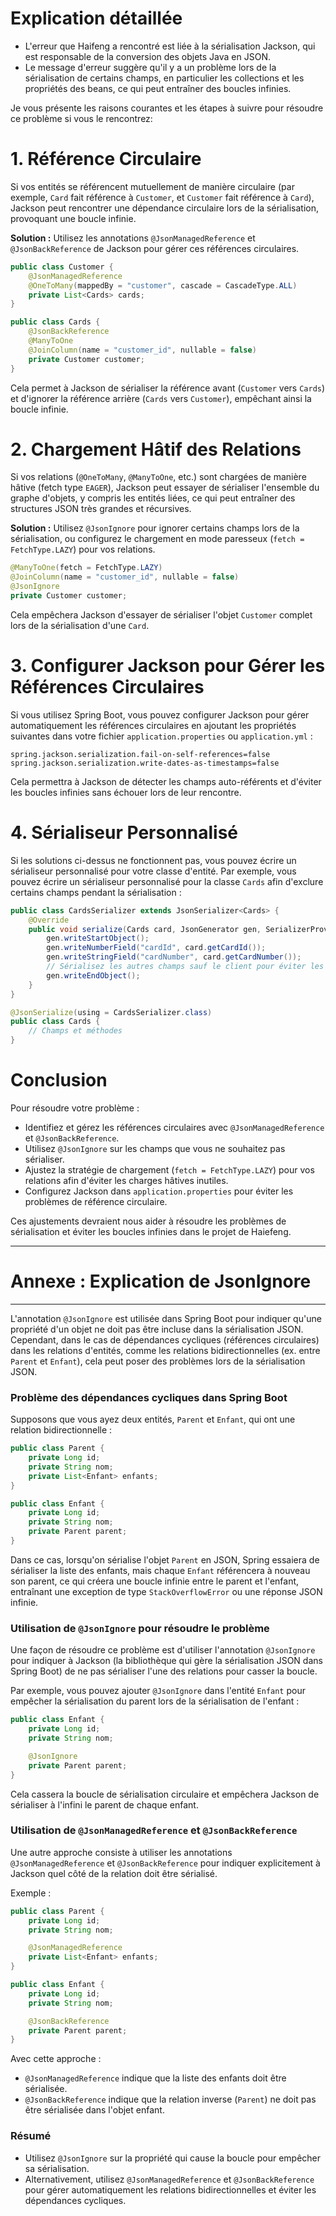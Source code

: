# Explication détaillée

- L'erreur que Haifeng a rencontré est liée à la sérialisation Jackson, qui est responsable de la conversion des objets Java en JSON. 
- Le message d'erreur suggère qu'il y a un problème lors de la sérialisation de certains champs, en particulier les collections et les propriétés des beans, ce qui peut entraîner des boucles infinies.

Je vous présente les raisons courantes et les étapes à suivre pour résoudre ce problème si vous le rencontrez:

# 1. **Référence Circulaire**
   Si vos entités se référencent mutuellement de manière circulaire (par exemple, `Card` fait référence à `Customer`, et `Customer` fait référence à `Card`), Jackson peut rencontrer une dépendance circulaire lors de la sérialisation, provoquant une boucle infinie.

   **Solution :**
   Utilisez les annotations `@JsonManagedReference` et `@JsonBackReference` de Jackson pour gérer ces références circulaires.

   ```java
   public class Customer {
       @JsonManagedReference
       @OneToMany(mappedBy = "customer", cascade = CascadeType.ALL)
       private List<Cards> cards;
   }

   public class Cards {
       @JsonBackReference
       @ManyToOne
       @JoinColumn(name = "customer_id", nullable = false)
       private Customer customer;
   }
   ```

   Cela permet à Jackson de sérialiser la référence avant (`Customer` vers `Cards`) et d'ignorer la référence arrière (`Cards` vers `Customer`), empêchant ainsi la boucle infinie.

# 2. **Chargement Hâtif des Relations**
   Si vos relations (`@OneToMany`, `@ManyToOne`, etc.) sont chargées de manière hâtive (fetch type `EAGER`), Jackson peut essayer de sérialiser l'ensemble du graphe d'objets, y compris les entités liées, ce qui peut entraîner des structures JSON très grandes et récursives.

   **Solution :**
   Utilisez `@JsonIgnore` pour ignorer certains champs lors de la sérialisation, ou configurez le chargement en mode paresseux (`fetch = FetchType.LAZY`) pour vos relations.

   ```java
   @ManyToOne(fetch = FetchType.LAZY)
   @JoinColumn(name = "customer_id", nullable = false)
   @JsonIgnore
   private Customer customer;
   ```

   Cela empêchera Jackson d'essayer de sérialiser l'objet `Customer` complet lors de la sérialisation d'une `Card`.

# 3. **Configurer Jackson pour Gérer les Références Circulaires**
   Si vous utilisez Spring Boot, vous pouvez configurer Jackson pour gérer automatiquement les références circulaires en ajoutant les propriétés suivantes dans votre fichier `application.properties` ou `application.yml` :

   ```properties
   spring.jackson.serialization.fail-on-self-references=false
   spring.jackson.serialization.write-dates-as-timestamps=false
   ```

   Cela permettra à Jackson de détecter les champs auto-référents et d'éviter les boucles infinies sans échouer lors de leur rencontre.

# 4. **Sérialiseur Personnalisé**
   Si les solutions ci-dessus ne fonctionnent pas, vous pouvez écrire un sérialiseur personnalisé pour votre classe d'entité. Par exemple, vous pouvez écrire un sérialiseur personnalisé pour la classe `Cards` afin d'exclure certains champs pendant la sérialisation :

   ```java
   public class CardsSerializer extends JsonSerializer<Cards> {
       @Override
       public void serialize(Cards card, JsonGenerator gen, SerializerProvider provider) throws IOException {
           gen.writeStartObject();
           gen.writeNumberField("cardId", card.getCardId());
           gen.writeStringField("cardNumber", card.getCardNumber());
           // Sérialisez les autres champs sauf le client pour éviter les références circulaires
           gen.writeEndObject();
       }
   }

   @JsonSerialize(using = CardsSerializer.class)
   public class Cards {
       // Champs et méthodes
   }
   ```

# Conclusion
Pour résoudre votre problème :
- Identifiez et gérez les références circulaires avec `@JsonManagedReference` et `@JsonBackReference`.
- Utilisez `@JsonIgnore` sur les champs que vous ne souhaitez pas sérialiser.
- Ajustez la stratégie de chargement (`fetch = FetchType.LAZY`) pour vos relations afin d'éviter les charges hâtives inutiles.
- Configurez Jackson dans `application.properties` pour éviter les problèmes de référence circulaire.

Ces ajustements devraient nous aider à résoudre les problèmes de sérialisation et éviter les boucles infinies dans le  projet de Haiefeng.


---------------------------------------------------
# Annexe : Explication de JsonIgnore
---------------------------------------------------




L'annotation `@JsonIgnore` est utilisée dans Spring Boot pour indiquer qu'une propriété d'un objet ne doit pas être incluse dans la sérialisation JSON. Cependant, dans le cas de dépendances cycliques (références circulaires) dans les relations d'entités, comme les relations bidirectionnelles (ex. entre `Parent` et `Enfant`), cela peut poser des problèmes lors de la sérialisation JSON.

### Problème des dépendances cycliques dans Spring Boot
Supposons que vous ayez deux entités, `Parent` et `Enfant`, qui ont une relation bidirectionnelle :

```java
public class Parent {
    private Long id;
    private String nom;
    private List<Enfant> enfants;
}

public class Enfant {
    private Long id;
    private String nom;
    private Parent parent;
}
```

Dans ce cas, lorsqu'on sérialise l'objet `Parent` en JSON, Spring essaiera de sérialiser la liste des enfants, mais chaque `Enfant` référencera à nouveau son parent, ce qui créera une boucle infinie entre le parent et l'enfant, entraînant une exception de type `StackOverflowError` ou une réponse JSON infinie.

### Utilisation de `@JsonIgnore` pour résoudre le problème
Une façon de résoudre ce problème est d'utiliser l'annotation `@JsonIgnore` pour indiquer à Jackson (la bibliothèque qui gère la sérialisation JSON dans Spring Boot) de ne pas sérialiser l'une des relations pour casser la boucle.

Par exemple, vous pouvez ajouter `@JsonIgnore` dans l'entité `Enfant` pour empêcher la sérialisation du parent lors de la sérialisation de l'enfant :

```java
public class Enfant {
    private Long id;
    private String nom;

    @JsonIgnore
    private Parent parent;
}
```

Cela cassera la boucle de sérialisation circulaire et empêchera Jackson de sérialiser à l'infini le parent de chaque enfant.

### Utilisation de `@JsonManagedReference` et `@JsonBackReference`
Une autre approche consiste à utiliser les annotations `@JsonManagedReference` et `@JsonBackReference` pour indiquer explicitement à Jackson quel côté de la relation doit être sérialisé.

Exemple :

```java
public class Parent {
    private Long id;
    private String nom;

    @JsonManagedReference
    private List<Enfant> enfants;
}

public class Enfant {
    private Long id;
    private String nom;

    @JsonBackReference
    private Parent parent;
}
```

Avec cette approche :
- `@JsonManagedReference` indique que la liste des enfants doit être sérialisée.
- `@JsonBackReference` indique que la relation inverse (`Parent`) ne doit pas être sérialisée dans l'objet enfant.

### Résumé
- Utilisez `@JsonIgnore` sur la propriété qui cause la boucle pour empêcher sa sérialisation.
- Alternativement, utilisez `@JsonManagedReference` et `@JsonBackReference` pour gérer automatiquement les relations bidirectionnelles et éviter les dépendances cycliques.

